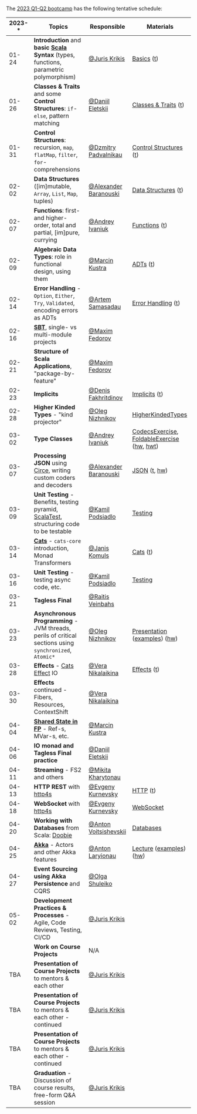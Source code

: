 The [2023 Q1-Q2 bootcamp](https://scala-bootcamp.evolution.com/) has the following tentative schedule:

| 2023-* | Topics                                                                                                                 | Responsible                                             | Materials                                                                                                                                                                                                                                                                                                                                                                      |
|--------|------------------------------------------------------------------------------------------------------------------------|---------------------------------------------------------|--------------------------------------------------------------------------------------------------------------------------------------------------------------------------------------------------------------------------------------------------------------------------------------------------------------------------------------------------------------------------------|
| 01-24  | **Introduction** and **basic [Scala](https://www.scala-lang.org/) Syntax** (types, functions, parametric polymorphism) | [@Juris Krikis](https://github.com/jurisk)              | [Basics](src/main/scala/com/evolutiongaming/bootcamp/basics/Basics.scala) ([t](src/test/scala/com/evolutiongaming/bootcamp/basics/BasicsSpec.scala))                                                                                                                                                                                                                           |
| 01-26  | **Classes & Traits** and some **Control Structures**: `if`-`else`, pattern matching                                    | [@Daniil Eletskii](https://github.com/zkerriga)         | [Classes & Traits](src/main/scala/com/evolutiongaming/bootcamp/basics/ClassesAndTraits.scala) ([t](src/test/scala/com/evolutiongaming/bootcamp/basics/ClassesAndTraitsSpec.scala))                                                                                                                                                                                             |
| 01-31  | **Control Structures**: recursion, `map`, `flatMap`, `filter`, `for`-comprehensions                                    | [@Dzmitry Padvalnikau](https://github.com/pdima11)      | [Control Structures](src/main/scala/com/evolutiongaming/bootcamp/basics/ControlStructures.scala) ([t](src/test/scala/com/evolutiongaming/bootcamp/basics/ControlStructuresSpec.scala))                                                                                                                                                                                         |
| 02-02  | **Data Structures** ([im]mutable, `Array`, `List`, `Map`, tuples)                                                      | [@Alexander Baranouski](https://github.com/alba-s)      | [Data Structures](src/main/scala/com/evolutiongaming/bootcamp/basics/DataStructures.scala) ([t](src/test/scala/com/evolutiongaming/bootcamp/basics/DataStructuresSpec.scala))                                                                                                                                                                                                  |
| 02-07  | **Functions**: first- and higher-order, total and partial, [im]pure, currying                                          | [@Andrey Ivaniuk]( https://github.com/anivaniuk)        | [Functions](src/main/scala/com/evolutiongaming/bootcamp/functions/Functions.scala) ([t](src/test/scala/com/evolutiongaming/bootcamp/functions/FunctionsSpec.scala))                                                                                                                                                                                                            |
| 02-09  | **Algebraic Data Types**: role in functional design, using them                                                        | [@Marcin Kustra](https://github.com/MrKustra94)         | [ADTs](src/main/scala/com/evolutiongaming/bootcamp/adt/AlgebraicDataTypes.scala) ([t](src/test/scala/com/evolutiongaming/bootcamp/adt/AlgebraicDataTypesSpec.scala))                                                                                                                                                                                                           |
| 02-14  | **Error Handling** - `Option`, `Either`, `Try`, `Validated`, encoding errors as ADTs                                   | [@Artem Samasadau](https://github.com/pizzaeueu)        | [Error Handling](src/main/scala/com/evolutiongaming/bootcamp/error_handling/ErrorHandling.scala) ([t](src/test/scala/com/evolutiongaming/bootcamp/error_handling/ErrorHandlingSpec.scala))                                                                                                                                                                                     |
| 02-16  | **[SBT](https://www.scala-sbt.org/)**, single- vs multi-module projects                                                | [@Maxim Fedorov](https://github.com/efemelar)           |                                                                                                                                                                                                                                                                                                                                                                                |
| 02-21  | **Structure of Scala Applications**, "package-by-feature"                                                              | [@Maxim Fedorov](https://github.com/efemelar)           |                                                                                                                                                                                                                                                                                                                                                                                |
| 02-23  | **Implicits**                                                                                                          | [@Denis Fakhritdinov](https://github.com/dfakhritdinov) | [Implicits](src/main/scala/com/evolutiongaming/bootcamp/implicits/ImplicitClasses.scala) ([t](src/test/scala/com/evolutiongaming/bootcamp/implicits/ImplicitClassesSpec.scala))                                                                                                                                                                                                |
| 02-28  | **Higher Kinded Types** - "kind projector"                                                                             | [@Oleg Nizhnikov](https://github.com/Odomontois)        | [HigherKindedTypes](src/main/scala/com/evolutiongaming/bootcamp/typeclass/HigherKindedTypes.scala)                                                                                                                                                                                                                                                                             |
| 03-02  | **Type Classes**                                                                                                       | [@Andrey Ivaniuk]( https://github.com/anivaniuk)        | [CodecsExercise](src/main/scala/com/evolutiongaming/bootcamp/typeclass/CodecsExercise.scala), [FoldableExercise](src/main/scala/com/evolutiongaming/bootcamp/typeclass/FoldableExercise.scala) ([hw](src/main/scala/com/evolutiongaming/bootcamp/typeclass/ImplicitsHomework.scala), [hwt](src/test/scala/com/evolutiongaming/bootcamp/typeclass/ImplicitsHomeworkSpec.scala)) |
| 03-07  | **Processing JSON** using [Circe](https://circe.github.io/circe/), writing custom coders and decoders                  | [@Alexander Baranouski](https://github.com/alba-s)      | [JSON](src/main/scala/com/evolutiongaming/bootcamp/json/CirceExercises.scala) ([t](src/test/scala/com/evolutiongaming/bootcamp/json/CirceExercisesSpec.scala), [hw](src/test/scala/com/evolutiongaming/bootcamp/json/HomeworkSpec.scala))                                                                                                                                      |
| 03-09  | **Unit Testing** - Benefits, testing pyramid, [ScalaTest](https://www.scalatest.org/), structuring code to be testable | [@Kamil Podsiadlo](https://github.com/kpodsiad)         | [Testing](src/test/scala/com/evolutiongaming/bootcamp/testing2)                                                                                                                                                                                                                                                                                                                |
| 03-14  | **[Cats](https://typelevel.org/cats/)** - `cats-core` introduction, Monad Transformers                                 | [@Janis Komuls](https://github.com/janiskomuls)         | [Cats](https://github.com/evolution-gaming/scala-bootcamp/tree/master/src/main/scala/com/evolutiongaming/bootcamp/cats/v2) ([t](https://github.com/evolution-gaming/scala-bootcamp/tree/master/src/test/scala/com/evolutiongaming/bootcamp/cats/v2))                                                                                                                           |
| 03-16  | **Unit Testing** - testing async code, etc.                                                                            | [@Kamil Podsiadlo](https://github.com/kpodsiad)         | [Testing](src/test/scala/com/evolutiongaming/bootcamp/testing2)                                                                                                                                                                                                                                                                                                                |
| 03-21  | **Tagless Final**                                                                                                      | [@Raitis Veinbahs](https://github.com/siers)            |                                                                                                                                                                                                                                                                                                                                                                                |
| 03-23  | **Asynchronous Programming** - JVM threads, perils of critical sections using `synchronized`, `Atomic*`                | [@Oleg Nizhnikov](https://github.com/Odomontois)        | [Presentation](presentations/2020-q1-q2/Asynchronous%20programming.pdf) ([examples](src/main/scala/com/evolutiongaming/bootcamp/async/async.scala)) ([hw](src/main/scala/com/evolutiongaming/bootcamp/async/AsyncHomework.scala))                                                                                                                                              |
| 03-28  | **Effects** - [Cats Effect](https://typelevel.org/cats-effect/) IO                                                     | [@Vera Nikalaikina](https://github.com/nikalaikina)     | [Effects](src/main/scala/com/evolutiongaming/bootcamp/effects) ([t](src/test/scala/com/evolutiongaming/bootcamp/effects/EffectsSpec.scala))                                                                                                                                                                                                                                    |
| 03-30  | **Effects** continued - Fibers, Resources, ContextShift                                                                | [@Vera Nikalaikina](https://github.com/nikalaikina)     |                                                                                                                                                                                                                                                                                                                                                                                |
| 04-04  | **[Shared State in FP](https://typelevel.org/cats-effect/concurrency/basics.html)** - Ref-s, MVar-s, etc.              | [@Marcin Kustra](https://github.com/MrKustra94)         |                                                                                                                                                                                                                                                                                                                                                                                |
| 04-06  | **IO monad and Tagless Final practice**                                                                                | [@Daniil Eletskii](https://github.com/zkerriga)         |                                                                                                                                                                                                                                                                                                                                                                                |
| 04-11  | **Streaming** - FS2 and others                                                                                         | [@Mikita Kharytonau](https://github.com/mkharytonau)    |                                                                                                                                                                                                                                                                                                                                                                                |
| 04-13  | **HTTP REST** with [http4s](https://http4s.org/)                                                                       | [@Evgeny Kurnevsky](https://github.com/kurnevsky)       | [HTTP](src/main/scala/com/evolutiongaming/bootcamp/http/Http.scala) ([t](src/test/scala/com/evolutiongaming/bootcamp/http/HttpSpec.scala))                                                                                                                                                                                                                                     |
| 04-18  | **WebSocket** with [http4s](https://http4s.org/)                                                                       | [@Evgeny Kurnevsky](https://github.com/kurnevsky)       | [WebSocket](src/main/scala/com/evolutiongaming/bootcamp/http/WebSocket.scala)                                                                                                                                                                                                                                                                                                  |
| 04-20  | **Working with Databases** from Scala: [Doobie](https://tpolecat.github.io/doobie/)                                    | [@Anton Voitsishevskii](https://github.com/FunFunFine)  | [Databases](src/main/scala/com/evolutiongaming/bootcamp/db/00%20-%20Introduction.md)                                                                                                                                                                                                                                                                                           |
| 04-25  | **[Akka](https://akka.io/)** - Actors and other Akka features                                                          | [@Anton Laryionau](https://github.com/anton2larionov )  | [Lecture](src/main/scala/com/evolutiongaming/bootcamp/akka/actors/Lecture.md) ([examples](src/main/scala/com/evolutiongaming/bootcamp/akka/actors)) ([hw](src/main/scala/com/evolutiongaming/bootcamp/akka/actors/Homework.md))                                                                                                                                                |
| 04-27  | **Event Sourcing using Akka Persistence** and CQRS                                                                     | [@Olga Shuleiko](https://github.com/olga-shuleyko)      |                                                                                                                                                                                                                                                                                                                                                                                |
| 05-02  | **Development Practices & Processes** - Agile, Code Reviews, Testing, CI/CD                                            | [@Juris Krikis](https://github.com/jurisk)              |                                                                                                                                                                                                                                                                                                                                                                                |
|        | **Work on Course Projects**                                                                                            | N/A                                                     |                                                                                                                                                                                                                                                                                                                                                                                |
| TBA    | **Presentation of Course Projects** to mentors & each other                                                            | [@Juris Krikis](https://github.com/jurisk)              |                                                                                                                                                                                                                                                                                                                                                                                |
| TBA    | **Presentation of Course Projects** to mentors & each other - continued                                                | [@Juris Krikis](https://github.com/jurisk)              |                                                                                                                                                                                                                                                                                                                                                                                |
| TBA    | **Presentation of Course Projects** to mentors & each other - continued                                                | [@Juris Krikis](https://github.com/jurisk)              |                                                                                                                                                                                                                                                                                                                                                                                |
| TBA    | **Graduation** - Discussion of course results, free-form Q&A session                                                   | [@Juris Krikis](https://github.com/jurisk)              |                                                                                                                                                                                                                                                                                                                                                                                |
